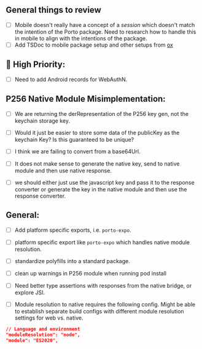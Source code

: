 ## General things to review
- [ ] Mobile doesn't really have a concept of a _session_ which doesn't match the intention of the Porto package. Need to research how to handle this in mobile to align with the intentions of the package.
- [ ] Add TSDoc to mobile package setup and other setups from [ox](https://github.com/wevm/ox/blob/main/package.json)

## 🚨 High Priority:
- [ ] Need to add Android records for WebAuthN.

## P256 Native Module Misimplementation:
- [ ] We are returning the derRepresentation of the P256 key gen, not the keychain storage key. 
- [ ] Would it just be easier to store some data of the publicKey as the keychain Key? Is this guaranteed to be unique?
- [ ] I think we are failing to convert from a base64Url.
- [ ] It does not make sense to generate the native key, send to native module and then use native response. 
- [ ] we should either just use the javascript key and pass it to the response converter or generate the key in the native module and then use the response converter.  


## General:
- [ ] Add platform specific exports, i.e. `porto-expo`.
- [ ] platform specific export like `porto-expo` which handles native module resolution.

- [ ] standardize polyfills into a standard package.
- [ ] clean up warnings in P256 module when running pod install
- [ ] Need better type assertions with responses from the native bridge, or explore JSI.

- [ ] Module resolution to native requires the following config. Might be able to establish separate build configs with different module resolution settings for web vs. native.
```json
// Language and environment
"moduleResolution": "node",
"module": "ES2020",
```


